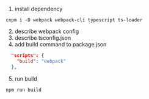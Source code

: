 1. install dependency

```shell
cnpm i -D webpack webpack-cli typescript ts-loader
```

2. describe webpack config
3. describe tsconfig.json
4. add build command to package.json

```json
  "scripts": {
    "build": "webpack"
  },
```

5. run build

```shell
npm run build
```